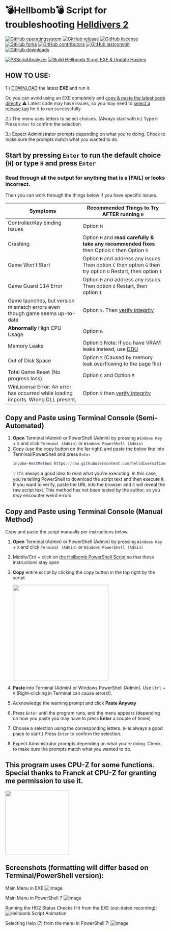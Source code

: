 # 💣Hellbomb💣 Script for troubleshooting [Helldivers 2](https://store.steampowered.com/app/553850/HELLDIVERS_2/)   
  [![GitHub operatingsystem](https://img.shields.io/badge/os-windows-blue)](https://github.com/helldivers2fixes/HellbombScript/releases/download/v3.63/Hellbomb.Script.v363.exe)
  [![GitHub release](https://img.shields.io/github/v/release/helldivers2fixes/HellbombScript?include_prereleases&sort=date&display_name=release&style=flat-square)](https://github.com/helldivers2fixes/HellbombScript/releases/latest)
  [![GitHub liscense](https://img.shields.io/github/license/helldivers2fixes/HellbombScript)](https://github.com/helldivers2fixes/HellbombScript/tree/main?tab=MIT-1-ov-file)
  [![GitHub forks](https://img.shields.io/github/forks/helldivers2fixes/HellbombScript)]()
  [![GitHub contributors](https://img.shields.io/github/contributors/helldivers2fixes/HellbombScript)](https://github.com/helldivers2fixes/HellbombScript/graphs/contributors)
  [![GitHub lastcommit](https://img.shields.io/github/last-commit/helldivers2fixes/HellbombScript)]()
  [![GitHub downloads](https://img.shields.io/github/downloads/helldivers2fixes/HellbombScript/total)](https://github.com/helldivers2fixes/HellbombScript/releases/latest)
  
[![PSScriptAnalyzer](https://github.com/helldivers2fixes/HellbombScript/actions/workflows/powershell.yml/badge.svg)](https://github.com/helldivers2fixes/HellbombScript/actions/workflows/powershell.yml)
[![Build Hellbomb Script EXE & Update Hashes](https://github.com/helldivers2fixes/HellbombScript/actions/workflows/ps2exe.yml/badge.svg)](https://github.com/helldivers2fixes/HellbombScript/actions/workflows/ps2exe.yml)
## HOW TO USE:

1.) [DOWNLOAD](https://github.com/helldivers2fixes/HellbombScript/releases) the latest **EXE** and run it.

Or, you can avoid using an EXE completely and [copy & paste the latest code directly](https://github.com/helldivers2fixes/HellbombScript?tab=readme-ov-file#copy-and-paste-using-terminal-console-semi-automated) ⚠️ Latest code may have issues, so you may need to [select a release tag](https://github.com/helldivers2fixes/HellbombScript/tags) for it to run successfully.

2.) The menu uses letters to select choices. (Always start with ``H``.) Type ``H`` Press ``Enter`` to confirm the selection.

3.) Expect Administrator prompts depending on what you're doing. Check to make sure the prompts match what you wanted to do.

## Start by pressing ``Enter`` to run the default choice (``H``) or type ``H`` and press ``Enter``
### Read through **all** the output for anything that is a [FAIL] or looks incorrect.

Then you can work through the things below if you have specific issues.

| Symptoms          | Recommended Things to Try AFTER running ``H``                                  |
|-------------------|-----------------------------------------------------------------|
| Controller/Key binding Issues          | Option ``M``|
| Crashing          | Option ``H`` and **read carefully & take any recommended fixes** then Option ``C`` then Option ``S``         |
| Game Won't Start  | Option ``H`` and address any issues. Then option ``C`` then option ``G`` then try option ``U`` Restart, then option ``I``                            |
| Game Guard 114 Error  | Option ``H`` and address any issues. Then option ``U`` Restart, then option ``I``                            |
| Game launches, but version mismatch errors even though game seems up-to-date | Option ``S``. Then [verify integrity](https://help.steampowered.com/en/faqs/view/0C48-FCBD-DA71-93EB)
| **Abnormally** High CPU Usage  | Option ``G``                            |
| Memory Leaks      | Option ``S`` Note: If you have VRAM leaks instead, use [DDU](https://www.guru3d.com/download/display-driver-uninstaller-download/)                                                   |
| Out of Disk Space | Option ``S`` (Caused by memory leak overflowing to the page file)       |
| Total Game Reset (No progress loss) | Option ``C`` and Option ``M``        |
| WinLicense Error: An error has occurred while loading imports. Wrong DLL present. | Option ``S`` then [verify integrity](https://help.steampowered.com/en/faqs/view/0C48-FCBD-DA71-93EB)    |

## Copy and Paste using Terminal Console (Semi-Automated)
 1. **Open** Terminal (Admin) or PowerShell (Admin) by pressing `Windows Key` + `X` and click `Terminal (Admin)` or `Windows PowerShell (Admin)`
 2. Copy (use the copy button on the far right) and paste the below line into Terminal/PowerShell and press ``Enter``
    ```powershell
    Invoke-RestMethod https://raw.githubusercontent.com/helldivers2fixes/HellbombScript/refs/heads/main/Hellbomb%20Script.ps1 | Invoke-Expression
    ```
    💡 It's always a good idea to read what you're executing. In this case, you're telling PowerShell to download the script text and then execute it.
    If you want to verify, paste the URL into the browser and it will reveal the raw script text.
     This  method has not been tested by the author, so you _may_ encounter weird errors.

## Copy and Paste using Terminal Console (Manual Method)
Copy and paste the script manually per instructions below.

 1. **Open** Terminal (Admin) or PowerShell (Admin) by pressing `Windows Key` + `X` and click `Terminal (Admin)` or `Windows PowerShell (Admin)`
 2. Middle/Ctrl + click on [the Hellbomb PowerShell Script](https://github.com/helldivers2fixes/HellbombScript/blob/main/Hellbomb%20Script.ps1) so that these instructions stay open
 3. **Copy** entire script by clicking the copy button in the top right by the script
    
       <img src="https://github.com/helldivers2fixes/HellbombScript/assets/166264070/5a600b1c-64f6-4956-ba2f-f82c9a317f81" width="300">
       
 4. **Paste** into Terminal (Admin) or Windows PowerShell (Admin). Use ``Ctrl`` + ``V`` (Right-clicking in Terminal can cause errors!).
 5. Acknowledge the warning prompt and click **Paste Anyway**
 6. Press ``Enter`` until the program runs, and the menu appears (depending on how you paste you may have to press **Enter** a couple of times)         
 7. Choose a selection using the corresponding letters. (``H`` is always a good place to start.) Press ``Enter`` to confirm the selection.
 8. Expect Administrator prompts depending on what you're doing. Check to make sure the prompts match what you wanted to do.

## This program uses CPU-Z for some functions. Special thanks to Franck at CPU-Z for granting me permission to use it.
<img src = "https://github.com/user-attachments/assets/dc21811d-b124-4962-bf1f-773b45d5b69b" width="200">

## Screenshots (formatting will differ based on Terminal/PowerShell version):
Main Menu in EXE
![image](https://github.com/user-attachments/assets/782b77c4-127c-4843-9a19-39e69e96055e)

Main Menu in PowerShell 7
![image](https://github.com/user-attachments/assets/ec3ca366-c717-42a0-98a9-78b60a156c70)

Running the HD2 Status Checks (H) from the EXE (out-dated recording):
![Hellbomb Script Animation](https://github.com/user-attachments/assets/8781f62f-3f5b-4530-9085-ea3042833220)

Selecting Help (?) from the menu in PowerShell 7:
![image](https://github.com/user-attachments/assets/e664df63-d848-4d31-9b34-be8aa05bd13f)


